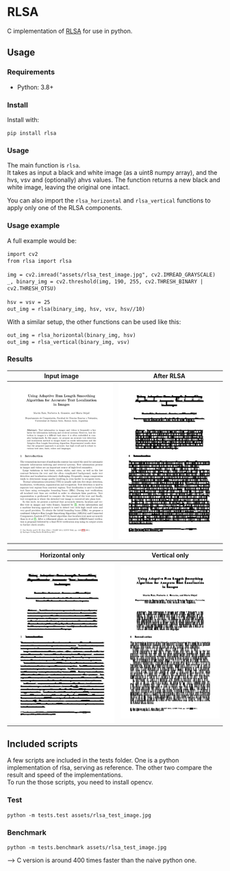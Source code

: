 # RLSA
C implementation of [RLSA](https://users.iit.demokritos.gr/~bgat/RLSA_values.pdf) for use in python.

## Usage
### Requirements
- Python: 3.8+

### Install
Install with:
```
pip install rlsa
```

### Usage
The main function is `rlsa`.\
It takes as input a black and white image (as a uint8 numpy array), and the hvs, vsv and (optionally) ahvs values.
The function returns a new black and white image, leaving the original one intact.

You can also import the `rlsa_horizontal` and `rlsa_vertical` functions to apply only one of the RLSA components.

### Usage example
A full example would be:
```
import cv2
from rlsa import rlsa

img = cv2.imread("assets/rlsa_test_image.jpg", cv2.IMREAD_GRAYSCALE)
_, binary_img = cv2.threshold(img, 190, 255, cv2.THRESH_BINARY | cv2.THRESH_OTSU)

hsv = vsv = 25
out_img = rlsa(binary_img, hsv, vsv, hsv//10)
```

With a similar setup, the other functions can be used like this:
```
out_img = rlsa_horizontal(binary_img, hsv)
out_img = rlsa_vertical(binary_img, vsv)
```

### Results
| Input image | After RLSA |
|    :---:      |     :---:     |
| ![Input](/assets/rlsa_test_image.jpg?raw "Output sample") | ![Output](/assets/rlsa_out.jpg?raw "Output sample") |

| Horizontal only | Vertical only |
|    :---:      |     :---:     |
| ![Horizontal](/assets/rlsa_out_hor_only.jpg?raw "Horizontal output sample") | ![Vertical](/assets/rlsa_out_vert_only.jpg?raw "Vertical output sample") |


## Included scripts

A few scripts are included in the tests folder. One is a python implementation of rlsa, serving as reference. The other two compare the result and speed of the implementations.\
To run the those scripts, you need to install opencv.

### Test
```
python -m tests.test assets/rlsa_test_image.jpg
```

### Benchmark
```
python -m tests.benchmark assets/rlsa_test_image.jpg
```
--> C version is around 400 times faster than the naive python one.
